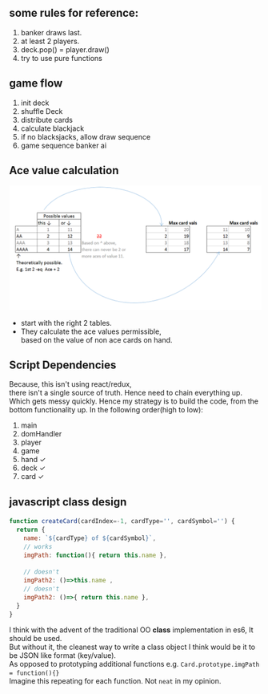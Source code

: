 ## some rules for reference:

1. banker draws last.
2. at least 2 players.
3. deck.pop() = player.draw()
4. try to use pure functions

## game flow

1. init deck
2. shuffle Deck
3. distribute cards
4. calculate blackjack
5. if no blacksjacks, allow draw sequence
6. game sequence banker ai


## Ace value calculation

![calculation flow](./resources/calculateCardValuesLogicwithAces.png)
- start with the right 2 tables.
- They calculate the ace values permissible,  
based on the value of non ace cards on hand.

## Script Dependencies
Because, this isn't using react/redux,  
there isn't a single source of truth.  Hence need to chain everything up.
Which gets messy quickly. Hence my strategy is to build the code,
from the bottom functionality up. In the following order(high to low):
1. main
2. domHandler
3. player
4. game    
5. hand ✓
6. deck ✓
7. card ✓


## javascript class design
```js
function createCard(cardIndex=-1, cardType='', cardSymbol='') {
  return {    
    name: `${cardType} of ${cardSymbol}`,
    // works
    imgPath: function(){ return this.name },

    // doesn't
    imgPath2: ()=>this.name ,
    // doesn't
    imgPath2: ()=>{ return this.name },
  }  
}
```
I think with the advent of the traditional OO **class** implementation in es6,
It should be used.  
But without it, the cleanest way to write a class object I think would be it to be JSON like format (key/value).  
As opposed to prototyping additional functions e.g.
`Card.prototype.imgPath = function(){}`  
Imagine this repeating for each function.
Not `neat` in my opinion.
